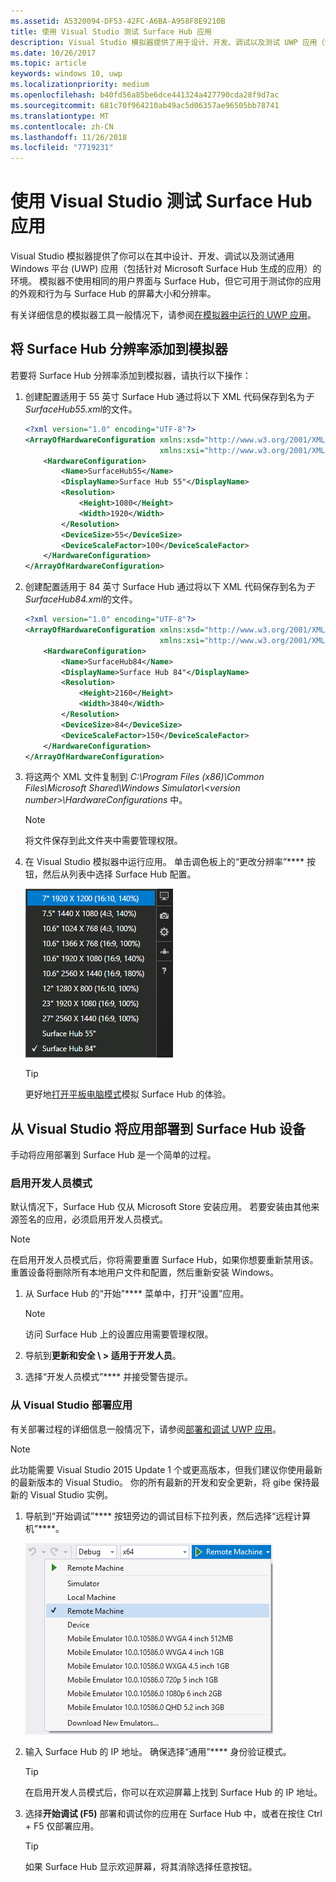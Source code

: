 ```yaml
---
ms.assetid: A5320094-DF53-42FC-A6BA-A958F8E9210B
title: 使用 Visual Studio 测试 Surface Hub 应用
description: Visual Studio 模拟器提供了用于设计、开发、调试以及测试 UWP 应用（包括针对 Surface Hub 生成的应用）的环境。
ms.date: 10/26/2017
ms.topic: article
keywords: windows 10, uwp
ms.localizationpriority: medium
ms.openlocfilehash: b40fd56a85be6dce441324a427790cda28f9d7ac
ms.sourcegitcommit: 681c70f964210ab49ac5d06357ae96505bb78741
ms.translationtype: MT
ms.contentlocale: zh-CN
ms.lasthandoff: 11/26/2018
ms.locfileid: "7719231"
---
```

# <a name="test-surface-hub-apps-using-visual-studio"></a>使用 Visual Studio 测试 Surface Hub 应用
Visual Studio 模拟器提供了你可以在其中设计、开发、调试以及测试通用 Windows 平台 \(UWP\) 应用（包括针对 Microsoft Surface Hub 生成的应用）的环境。 模拟器不使用相同的用户界面与 Surface Hub，但它可用于测试你的应用的外观和行为与 Surface Hub 的屏幕大小和分辨率。

有关详细信息的模拟器工具一般情况下，请参阅[在模拟器中运行的 UWP 应用](https://docs.microsoft.com/visualstudio/debugger/run-windows-store-apps-in-the-simulator)。

## <a name="add-surface-hub-resolutions-to-the-simulator"></a>将 Surface Hub 分辨率添加到模拟器
若要将 Surface Hub 分辨率添加到模拟器，请执行以下操作：

1. 创建配置适用于 55 英寸 Surface Hub 通过将以下 XML 代码保存到名为*于 SurfaceHub55.xml*的文件。  

    ```xml
    <?xml version="1.0" encoding="UTF-8"?>
    <ArrayOfHardwareConfiguration xmlns:xsd="http://www.w3.org/2001/XMLSchema"
                                  xmlns:xsi="http://www.w3.org/2001/XMLSchema-instance">
        <HardwareConfiguration>
            <Name>SurfaceHub55</Name>
            <DisplayName>Surface Hub 55"</DisplayName>
            <Resolution>
                <Height>1080</Height>
                <Width>1920</Width>
            </Resolution>
            <DeviceSize>55</DeviceSize>
            <DeviceScaleFactor>100</DeviceScaleFactor>
        </HardwareConfiguration>
    </ArrayOfHardwareConfiguration>
    ```

2. 创建配置适用于 84 英寸 Surface Hub 通过将以下 XML 代码保存到名为*于 SurfaceHub84.xml*的文件。

    ```xml
    <?xml version="1.0" encoding="UTF-8"?>
    <ArrayOfHardwareConfiguration xmlns:xsd="http://www.w3.org/2001/XMLSchema"
                                  xmlns:xsi="http://www.w3.org/2001/XMLSchema-instance">
        <HardwareConfiguration>
            <Name>SurfaceHub84</Name>
            <DisplayName>Surface Hub 84"</DisplayName>
            <Resolution>
                <Height>2160</Height>
                <Width>3840</Width>
            </Resolution>
            <DeviceSize>84</DeviceSize>
            <DeviceScaleFactor>150</DeviceScaleFactor>
        </HardwareConfiguration>
    </ArrayOfHardwareConfiguration>
    ```

3. 将这两个 XML 文件复制到 *C:\Program Files (x86)\Common Files\Microsoft Shared\Windows Simulator\\&lt;version number&gt;\HardwareConfigurations* 中。

   > [!NOTE]
   > 将文件保存到此文件夹中需要管理权限。

4. 在 Visual Studio 模拟器中运行应用。 单击调色板上的“更改分辨率”**** 按钮，然后从列表中选择 Surface Hub 配置。

    ![Visual Studio 模拟器分辨率](images/vs-simulator-resolutions.png)

   > [!TIP]
   > 更好地[打开平板电脑模式](http://windows.microsoft.com/windows-10/getstarted-like-a-tablet)模拟 Surface Hub 的体验。

## <a name="deploy-apps-to-a-surface-hub-device-from-visual-studio"></a>从 Visual Studio 将应用部署到 Surface Hub 设备
手动将应用部署到 Surface Hub 是一个简单的过程。

### <a name="enable-developer-mode"></a>启用开发人员模式
默认情况下，Surface Hub 仅从 Microsoft Store 安装应用。 若要安装由其他来源签名的应用，必须启用开发人员模式。

> [!NOTE]
> 在启用开发人员模式后，你将需要重置 Surface Hub，如果你想要重新禁用该。 重置设备将删除所有本地用户文件和配置，然后重新安装 Windows。

1. 从 Surface Hub 的“开始”**** 菜单中，打开“设置”应用。

   > [!NOTE]
   > 访问 Surface Hub 上的设置应用需要管理权限。

2. 导航到**更新和安全 \ > 适用于开发人员**。

3. 选择“开发人员模式”**** 并接受警告提示。

### <a name="deploy-your-app-from-visual-studio"></a>从 Visual Studio 部署应用
有关部署过程的详细信息一般情况下，请参阅[部署和调试 UWP 应用](https://msdn.microsoft.com/windows/uwp/debug-test-perf/deploying-and-debugging-uwp-apps)。

   > [!NOTE]
   > 此功能需要 Visual Studio 2015 Update 1 个或更高版本，但我们建议你使用最新的最新版本的 Visual Studio。 你的所有最新的开发和安全更新，将 gibe 保持最新的 Visual Studio 实例。

1. 导航到“开始调试”**** 按钮旁边的调试目标下拉列表，然后选择“远程计算机”****。

    <!--lcap: in your screenshot, you have local machine selected-->

   ![Visual Studio 调试目标下拉列表](images/vs-debug-target.png)

2. 输入 Surface Hub 的 IP 地址。 确保选择“通用”**** 身份验证模式。

   > [!TIP] 
   > 在启用开发人员模式后，你可以在欢迎屏幕上找到 Surface Hub 的 IP 地址。

3. 选择**开始调试 (F5)** 部署和调试你的应用在 Surface Hub 中，或者在按住 Ctrl + F5 仅部署应用。

   > [!TIP]
   > 如果 Surface Hub 显示欢迎屏幕，将其消除选择任意按钮。
